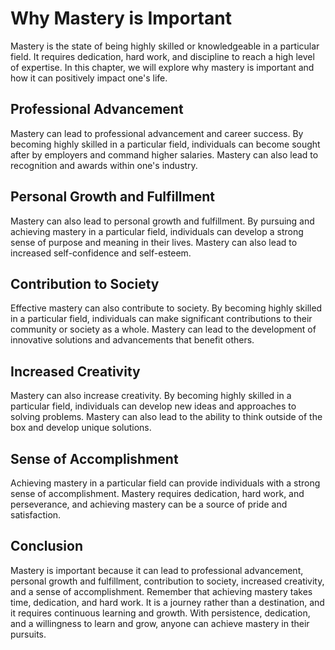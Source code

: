 Why Mastery is Important
======================================

Mastery is the state of being highly skilled or knowledgeable in a particular field. It requires dedication, hard work, and discipline to reach a high level of expertise. In this chapter, we will explore why mastery is important and how it can positively impact one's life.

Professional Advancement
------------------------

Mastery can lead to professional advancement and career success. By becoming highly skilled in a particular field, individuals can become sought after by employers and command higher salaries. Mastery can also lead to recognition and awards within one's industry.

Personal Growth and Fulfillment
-------------------------------

Mastery can also lead to personal growth and fulfillment. By pursuing and achieving mastery in a particular field, individuals can develop a strong sense of purpose and meaning in their lives. Mastery can also lead to increased self-confidence and self-esteem.

Contribution to Society
-----------------------

Effective mastery can also contribute to society. By becoming highly skilled in a particular field, individuals can make significant contributions to their community or society as a whole. Mastery can lead to the development of innovative solutions and advancements that benefit others.

Increased Creativity
--------------------

Mastery can also increase creativity. By becoming highly skilled in a particular field, individuals can develop new ideas and approaches to solving problems. Mastery can also lead to the ability to think outside of the box and develop unique solutions.

Sense of Accomplishment
-----------------------

Achieving mastery in a particular field can provide individuals with a strong sense of accomplishment. Mastery requires dedication, hard work, and perseverance, and achieving mastery can be a source of pride and satisfaction.

Conclusion
----------

Mastery is important because it can lead to professional advancement, personal growth and fulfillment, contribution to society, increased creativity, and a sense of accomplishment. Remember that achieving mastery takes time, dedication, and hard work. It is a journey rather than a destination, and it requires continuous learning and growth. With persistence, dedication, and a willingness to learn and grow, anyone can achieve mastery in their pursuits.
